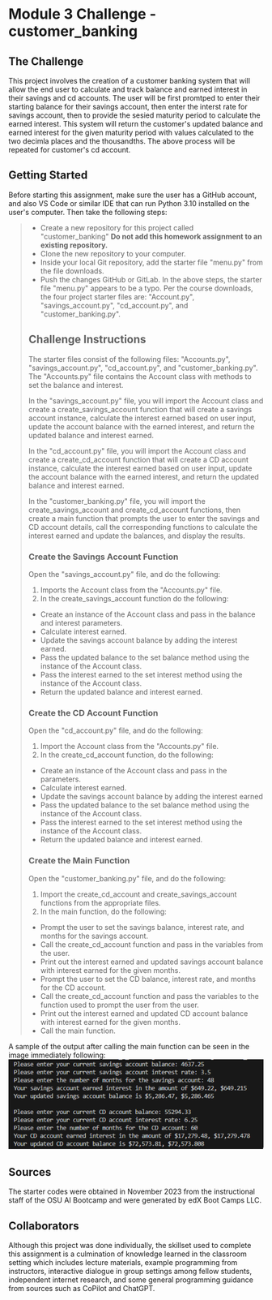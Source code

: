 # Module 3 Challenge - customer_banking
## The Challenge
This project involves the creation of a customer banking system that will allow
the end user to calculate and track balance and earned interest in their
savings and cd accounts. The user will be first promtped to enter their starting
balance for their savings account, then enter the interst rate for savings
account, then to provide the sesied maturity period to calculate the earned
interest. This system will return the customer's updated balance and earned
interest for the given maturity period with values calculated to the two
decimla places and the thousandths. The above process will be repeated for
customer's cd account.
## Getting Started
Before starting this assignment, make sure the user has a GitHub account, and 
also VS Code or similar IDE that can run Python 3.10 installed on the user's
computer. Then take the following steps:
>*   Create a new repository for this project called "customer_banking" 
>    **Do not add this homework assignment to an existing repository.**
>*   Clone the new repository to your computer.
>*   Inside your local Git repository, add the starter file "menu.py" from the
>    file downloads.
>*   Push the changes GitHub or GitLab.
In the above steps, the starter file "menu.py" appears to be a typo. Per the
course downloads, the four project starter files are: "Account.py", 
"savings_account.py", "cd_account.py", and "customer_banking.py".  
>## Challenge Instructions
>The starter files consist of the following files: "Accounts.py",
>"savings_account.py", "cd_account.py", and "customer_banking.py". The
>"Accounts.py" file contains the Account class with methods to set the balance
>and interest.
>
>In the "savings_account.py" file, you will import the Account class and create
>a create_savings_account function that will create a savings account instance,
>calculate the interest earned based on user input, update the account balance
>with the earned interest, and return the updated balance and interest earned.
>
>In the "cd_account.py" file, you will import the Account class and create a
>create_cd_account function that will create a CD account instance, calculate
>the interest earned based on user input, update the account balance with the
>earned interest, and return the updated balance and interest earned.
>
>In the "customer_banking.py" file, you will import the create_savings_account
>and create_cd_account functions, then create a main function that prompts the
>user to enter the savings and CD account details, call the corresponding
>functions to calculate the interest earned and update the balances, and display
>the results.
>### Create the Savings Account Function
>Open the "savings_account.py" file, and do the following:
>1. Imports the Account class from the "Accounts.py" file.
>2. In the create_savings_account function do the following:
>   - Create an instance of the Account class and pass in the balance and
>     interest parameters.
>   - Calculate interest earned.
>   - Update the savings account balance by adding the interest earned.
>   - Pass the updated balance to the set balance method using the instance of
>     the Account class.
>   - Pass the interest earned to the set interest method using the instance of
>     the Account class.
>   - Return the updated balance and interest earned.
>### Create the CD Account Function
>Open the "cd_account.py" file, and do the following:
>1. Import the Account class from the "Accounts.py" file.
>2. In the create_cd_account function, do the following:
>   - Create an instance of the Account class and pass in the parameters.
>   - Calculate interest earned.
>   - Update the savings account balance by adding the interest earned
>   - Pass the updated balance to the set balance method using the instance of
>     the Account class.
>   - Pass the interest earned to the set interest method using the instance of
>     the Account class.
>   - Return the updated balance and interest earned.
>### Create the Main Function
>Open the "customer_banking.py" file, and do the following:
>1. Import the create_cd_account and create_savings_account functions from the
>   appropriate files.
>2. In the main function, do the following:
>   - Prompt the user to set the savings balance, interest rate, and months for
>     the savings account.
>   - Call the create_cd_account function and pass in the variables from the
>     user.
>   - Print out the interest earned and updated savings account balance with
>     interest earned for the given months.
>   - Prompt the user to set the CD balance, interest rate, and months for the
>     CD account.
>   - Call the create_cd_account function and pass the variables to the function
>     used to prompt the user from the user.
>   - Print out the interest earned and updated CD account balance with interest
>     earned for the given months.
>   - Call the main function.

A sample of the output after calling the main function can be seen in the image
immediately following: 
![Module-3-Challenge-sample-output](https://github.com/RAC-Git-Hub/customer_banking/blob/main/Module-3-Challenge-sample-output.png)
## Sources
The starter codes were obtained in November 2023 from the instructional staff of
the OSU AI Bootcamp and were generated by edX Boot Camps LLC.
## Collaborators
Although this project was done individually, the skillset used to complete this 
assignment is a culmination of knowledge learned in the classroom setting which
includes lecture materials, example programming from instructors, interactive
dialogue in group settings among fellow students, independent internet research,
and some general programming guidance from sources such as CoPilot and ChatGPT. 
